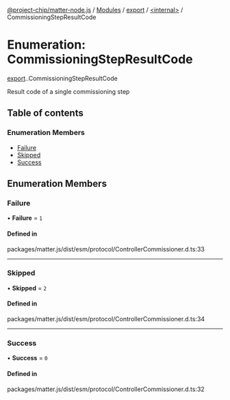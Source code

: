 [@project-chip/matter-node.js](../README.md) / [Modules](../modules.md) / [export](../modules/export.md) / [<internal\>](../modules/export._internal_.md) / CommissioningStepResultCode

# Enumeration: CommissioningStepResultCode

[export](../modules/export.md).[<internal>](../modules/export._internal_.md).CommissioningStepResultCode

Result code of a single commissioning step

## Table of contents

### Enumeration Members

- [Failure](export._internal_.CommissioningStepResultCode.md#failure)
- [Skipped](export._internal_.CommissioningStepResultCode.md#skipped)
- [Success](export._internal_.CommissioningStepResultCode.md#success)

## Enumeration Members

### Failure

• **Failure** = ``1``

#### Defined in

packages/matter.js/dist/esm/protocol/ControllerCommissioner.d.ts:33

___

### Skipped

• **Skipped** = ``2``

#### Defined in

packages/matter.js/dist/esm/protocol/ControllerCommissioner.d.ts:34

___

### Success

• **Success** = ``0``

#### Defined in

packages/matter.js/dist/esm/protocol/ControllerCommissioner.d.ts:32
